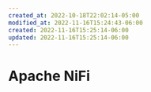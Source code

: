 ```yaml
---
created_at: 2022-10-18T22:02:14-05:00
modified_at: 2022-11-16T15:24:43-06:00
created: 2022-11-16T15:25:14-06:00
updated: 2022-11-16T15:25:14-06:00
---
```


# Apache NiFi


